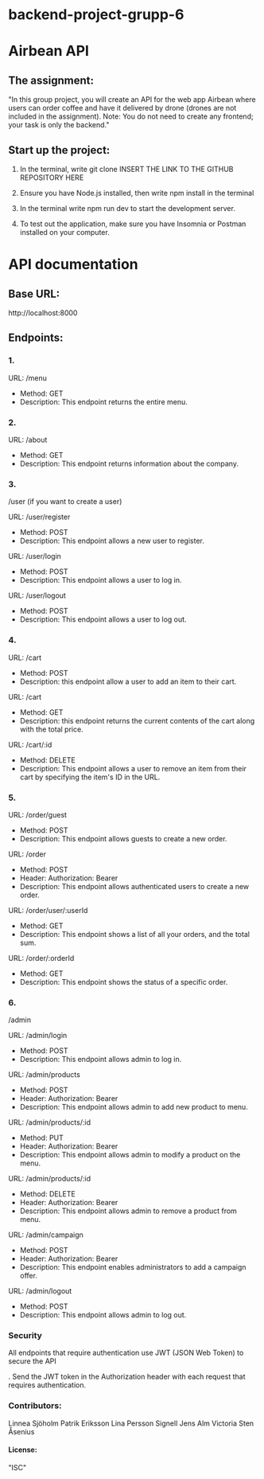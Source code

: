 # backend-project-grupp-6

# Airbean API


## The assignment:

"In this group project, you will create an API for the web app Airbean where users can order coffee and have it delivered by drone (drones are not included in the assignment). Note: You do not need to create any frontend; your task is only the backend."

## Start up the project:

1. In the terminal, write git clone INSERT THE LINK TO THE GITHUB REPOSITORY HERE

2. Ensure you have Node.js installed, then write npm install in the terminal

3. In the terminal write npm run dev to start the development server.

4. To test out the application, make sure you have Insomnia or Postman installed on your computer.

# API documentation

## Base URL:
http://localhost:8000

## Endpoints:

### 1.
URL: /menu
- Method: GET
- Description: This endpoint returns the entire menu.


### 2.
URL: /about
- Method: GET
- Description: This endpoint returns information about the company.

### 3.
/user (if you want to create a user)

URL: /user/register
- Method: POST
- Description: This endpoint allows a new user to register.

URL: /user/login
- Method: POST
- Description: This endpoint allows a user to log in.

URL: /user/logout
- Method: POST
- Description: This endpoint allows a user to log out.

### 4.
URL: /cart
- Method: POST
- Description: this endpoint allow a user to add an item to their cart.

URL: /cart
- Method: GET
- Description: this endpoint returns the current contents of the cart along with the total price.

URL: /cart/:id
- Method: DELETE
- Description: This endpoint allows a user to remove an item from their cart by specifying the item's ID in the URL.

### 5.
URL: /order/guest
- Method: POST
- Description: This endpoint allows guests to create a new order.

URL: /order
- Method: POST
- Header: Authorization: Bearer <token>
- Description: This endpoint allows authenticated users to create a new order.

URL: /order/user/:userId
- Method: GET
- Description: This endpoint shows a list of all your orders, and the total sum.

URL: /order/:orderId
- Method: GET
- Description: This endpoint shows the status of a specific order.

### 6.
/admin

URL: /admin/login
- Method: POST
- Description: This endpoint allows admin to log in.

URL: /admin/products
- Method: POST
- Header: Authorization: Bearer <token>
- Description: This endpoint allows admin to add new product to menu.

URL: /admin/products/:id
- Method: PUT
- Header: Authorization: Bearer <token>
- Description: This endpoint allows admin to modify a product on the menu.

URL: /admin/products/:id
- Method: DELETE
- Header: Authorization: Bearer <token>
- Description: This endpoint allows admin to remove a product from menu.

URL: /admin/campaign
- Method: POST
- Header: Authorization: Bearer <token>
- Description: This endpoint enables administrators to add a campaign offer.

URL: /admin/logout
- Method: POST
- Description: This endpoint allows admin to log out.


### Security
All endpoints that require authentication use JWT (JSON Web Token) to secure the API

. Send the JWT token in the Authorization header with each request that requires authentication.


### Contributors:
Linnea Sjöholm
Patrik Eriksson
Lina Persson Signell
Jens Alm
Victoria Sten Åsenius


#### License:
"ISC"
